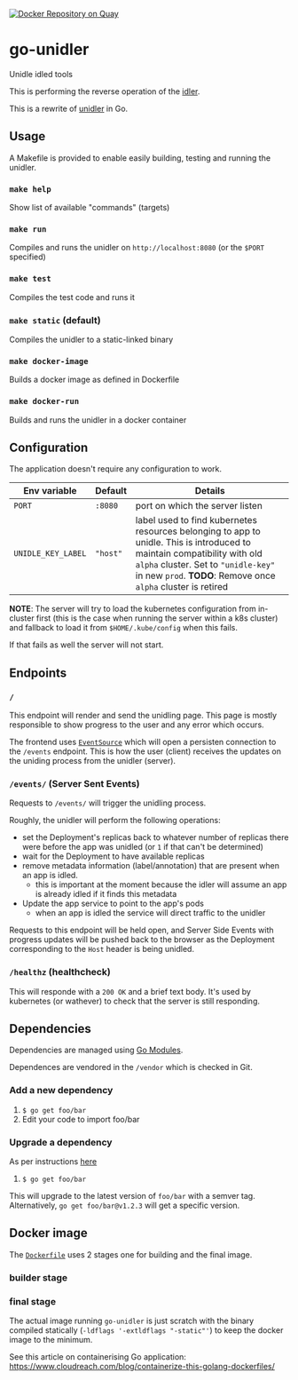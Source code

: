 [![Docker Repository on Quay](https://quay.io/repository/mojanalytics/go-unidler/status "Docker Repository on Quay")](https://quay.io/repository/mojanalytics/go-unidler)

# go-unidler
Unidle idled tools

This is performing the reverse operation of the [idler](https://github.com/ministryofjustice/analytics-platform-idler).

This is a rewrite of [unidler](https://github.com/ministryofjustice/analytics-platform-unidler) in Go.

## Usage

A Makefile is provided to enable easily building, testing and running the
unidler.

### `make help`
Show list of available "commands" (targets)

### `make run`
Compiles and runs the unidler on `http://localhost:8080` (or the `$PORT`
specified)

### `make test`
Compiles the test code and runs it

### `make static` (default)
Compiles the unidler to a static-linked binary

### `make docker-image`
Builds a docker image as defined in Dockerfile

### `make docker-run`
Builds and runs the unidler in a docker container


## Configuration
The application doesn't require any configuration to work.

| Env variable         | Default  |  Details |
| -------------------- | -------- | -------- |
| `PORT`               | `:8080`  | port on which the server listen |
| `UNIDLE_KEY_LABEL`   | `"host"` | label used to find kubernetes resources belonging to app to unidle. This is introduced to maintain compatibility with old `alpha` cluster. Set to `"unidle-key"` in new `prod`. **TODO**: Remove once `alpha` cluster is retired |

**NOTE**: The server will try to load the kubernetes configuration from
in-cluster first (this is the case when running the server within a k8s
cluster) and fallback to load it from `$HOME/.kube/config` when this fails.

If that fails as well the server will not start.


## Endpoints

### `/`
This endpoint will render and send the unidling page.
This page is mostly responsible to show progress to
the user and any error which occurs.

The frontend uses [`EventSource`](https://developer.mozilla.org/en-US/docs/Web/API/EventSource) which will open a persisten connection to the `/events` endpoint.
This is how the user (client) receives the updates on the uniding process
from the unidler (server).

### `/events/` (Server Sent Events)
Requests to `/events/`  will trigger the unidling process.

Roughly, the unidler will perform the following operations:
- set the Deployment's replicas back to whatever number of replicas there
  were before the app was unidled (or `1` if that can't be determined)
- wait for the Deployment to have available replicas
- remove metadata information (label/annotation) that are present when an
  app is idled.
  - this is important at the moment because the idler will assume
  an app is already idled if it finds this metadata
- Update the app service to point to the app's pods
  - when an app is idled the service will direct traffic to the unidler

Requests to this endpoint will be held open, and Server Side Events with
progress updates will be pushed back to the browser as the Deployment
corresponding to the `Host` header is being unidled.

### `/healthz` (healthcheck)
This will responde with a `200 OK` and a brief text body.
It's used by kubernetes (or wathever) to check that the server is still
responding.


## Dependencies

Dependencies are managed using [Go Modules](https://github.com/golang/go/wiki/Modules).

Dependences are vendored in the `/vendor` which is checked in Git.


### Add a new dependency

1. `$ go get foo/bar`
2. Edit your code to import foo/bar

### Upgrade a dependency

As per instructions [here](https://github.com/golang/go/wiki/Modules#how-to-upgrade-and-downgrade-dependencies)

1. `$ go get foo/bar`

This will upgrade to the latest version of `foo/bar` with a semver tag.
Alternatively, `go get foo/bar@v1.2.3` will get a specific version.

## Docker image
The [`Dockerfile`](/) uses 2 stages one for building and the final image.

### builder stage

### final stage
The actual image running `go-unidler` is just scratch with the binary compiled
statically (`-ldflags '-extldflags "-static"'`) to keep the docker image to the minimum.

See this article on containerising Go application: https://www.cloudreach.com/blog/containerize-this-golang-dockerfiles/
